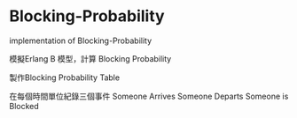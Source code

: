 # Blocking-Probability
implementation of Blocking-Probability


模擬Erlang B 模型，計算 Blocking Probability

製作Blocking Probability Table

在每個時間單位紀錄三個事件
Someone Arrives
Someone Departs
Someone is Blocked
